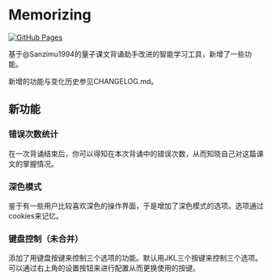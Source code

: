 # Memorizing

[![GitHub Pages](https://img.shields.io/badge/demo-online-green)](https://Alex-0577.github.io/memorizing/)

基于@Sanzimu1994的量子课文背诵助手改进的智能学习工具，新增了一些功能。

新增的功能与变化历史参见CHANGELOG.md。

## 新功能

### 错误次数统计

在一次背诵结束后，你可以得知在本次背诵中的错误次数，从而知晓自己对这篇课文的掌握情况。

### 深色模式

鉴于有一些用户比较喜欢深色的操作界面，于是增加了深色模式的选项。选项通过cookies来记忆。

### 键盘控制（未合并）

添加了用键盘按键来控制三个选项的功能。默认用JKL三个按键来控制三个选项。可以通过右上角的设置按钮来进行配置从而更换使用的按键。
